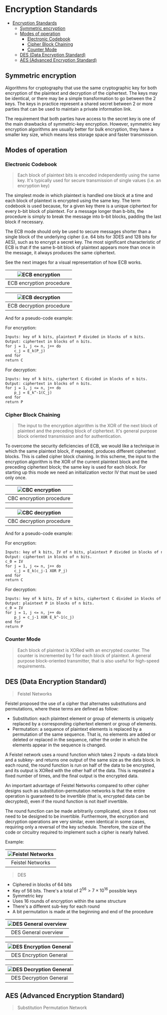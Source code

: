 # Encryption Standards

- [Encryption Standards](#encryption-standards)
  - [Symmetric encryption](#symmetric-encryption)
  - [Modes of operation](#modes-of-operation)
    - [Electronic Codebook](#electronic-codebook)
    - [Cipher Block Chaining](#cipher-block-chaining)
    - [Counter Mode](#counter-mode)
  - [DES (Data Encryption Standard)](#des-data-encryption-standard)
  - [AES (Advanced Encryption Standard)](#aes-advanced-encryption-standard)

## Symmetric encryption

Algorithms for cryptography that use the same cryptographic key for both encryption of the plaintext and decryption of the ciphertext. The keys may be identical, or there may be a simple transformation to go between the 2 keys. The keys in practice represent a shared secret between 2 or more parties that can be used to maintain a private information link.

The requirement that both parties have access to the secret key is one of the main drawbacks of symmetric-key encryption. However, symmetric key encryption algorithms are usually better for bulk encryption, they have a smaller key size, which means less storage space and faster transmission.

## Modes of operation

### Electronic Codebook

> Each block of plaintext bits is encoded independently using the same key. It's typically used for secure transmission of single values (i.e. an encryption key)

The simplest mode in which plaintext is handled one block at a time and each block of plaintext is encrypted using the same key. The term codebook is used because, for a given key there is a unique ciphertext for every b-bit block of plaintext. For a message longer than b-bits, the procedure is simply to break the message into b-bit blocks, padding the last block if necessary.

The ECB mode should only be used to secure messages shorter than a single block of the underlying cipher (i.e. 64 bits for 3DES and 128 bits for AES), such as to encrypt a secret key. The most significant characteristic of ECB is that if the same b-bit block of plaintext appears more than once in the message, it always produces the same ciphertext.

See the next images for a visual representation of how ECB works.

| ![ECB encryption](img/ecb-encryption.png) |
| :---------------------------------------: |
|         ECB encryption procedure          |

| ![ECB decryption](img/ecb-decryption.png) |
| :---------------------------------------: |
|         ECB decryption procedure          |

And for a pseudo-code example:

For encryption:

```txt
Inputs: key of k bits, plaintext P divided in blocks of n bits.
Output: ciphertext in blocks of n bits.
for j = 1, j <= n, j++ do
    c_j = E_k(P_j)
end for
return C
```

For decryption:

```txt
Inputs: key of k bits, ciphertext C divided in blocks of n bits.
Output: ciphertext in blocks of n bits.
for j = 1, j <= n, j++ do
    p_j = E_k^-1(C_j)
end for
return P
```

### Cipher Block Chaining

> The input to the encryption algorithm is the XOR of the next block of plaintext and the preceding block of ciphertext. It's general purpose block oriented transmission and for authentication.

To overcome the security deficiencies of ECB, we would like a technique in which the same plaintext block, if repeated, produces different ciphertext blocks. This is called cipher block chaining. In this scheme, the input to the encryption algorithm is the XOR of the current plaintext block and the preceding ciphertext block; the same key is used for each block. For starting up this mode we need an initialization vector IV that must be used only once.

| ![CBC encryption](img/cbc-encryption.png) |
| :---------------------------------------: |
|         CBC encryption procedure          |

| ![CBC decryption](img/cbc-decryption.png) |
| :---------------------------------------: |
|         CBC decryption procedure          |

And for a pseudo-code example:

For encryption:

```txt
Inputs: key of k bits, IV of n bits, plaintext P divided in blocks of n bits.
Output: ciphertext in blocks of n bits.
c_0 = IV
for j = 1, j <= n, j++ do
    c_j = E_k(c_j-1 XOR P_j)
end for
return C
```

For decryption:

```txt
Inputs: key of k bits, IV of n bits, ciphertext C divided in blocks of n bits.
Output: plaintext P in blocks of n bits.
c_0 = IV
for j = 1, j <= n, j++ do
    p_j = c_j-1 XOR E_k^-1(c_j)
end for
return P
```

### Counter Mode

> Each block of plaintext is XORed with an encrypted counter. The counter is incremented by 1 for each block of plaintext. A general purpose block-oriented transmitter, that is also useful for high-speed requirements.

## DES (Data Encryption Standard)

> Feistel Networks

Feistel proposed the use of a cipher that alternates substitutions and permutations, where these terms are defined as follow:

- Substitution: each plaintext element or group of elements is uniquely replaced by a corresponding ciphertext element or group of elements.
- Permutation: a sequence of plaintext elements is replaced by a permutation of the same sequence. That is, no elements are added or deleted or replaced in the sequence, rather the order in which the elements appear in the sequence is changed.

A Feistel network uses a round function which takes 2 inputs -a data block and a subkey- and returns one output of the same size as the data block. In each round, the round function is run on half of the data to be encrypted, and its output is XORed with the other half of the data. This is repeated a fixed number of times, and the final output is the encrypted data.

An important advantage of Feistel Networks compared to other cipher designs such as substitution-permutation networks is that the entire operation is guaranteed to be invertible (that is, encrypted data can be decrypted), even if the round function is not itself invertible.

The round function can be made arbitrarily complicated, since it does not need to be designed to be invertible. Furthermore, the encryption and decryption operations are very similar, even identical in some cases, requiring only a reversal of the key schedule. Therefore, the size of the code or circuitry required to implement such a cipher is nearly halved.

Example:

| ![Feistel Networks](img/feistel-cipher.png) |
| :-----------------------------------------: |
|              Feistel Networks               |

> DES

- Ciphered in blocks of 64 bits
- Key of 56 bits. There's a total of $2^{56} > 7 \times 10^{16}$ possible keys
- Symmetric key
- Uses 16 rounds of encryption within the same structure
- There's a different sub-key for each round
- A bit permutation is made at the beginning and end of the procedure

| ![DES General overview](img/des-general.png) |
| :------------------------------------------: |
|             DES General overview             |

| ![DES Encryption General](img/des-1.png) |
| :--------------------------------------: |
|          DES Encryption General          |

| ![DES Decryption General](img/des-2.png) |
| :--------------------------------------: |
|          DES Decryption General          |

## AES (Advanced Encryption Standard)

> Substitution Permutation Network
